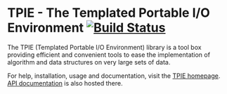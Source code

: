TPIE - The Templated Portable I/O Environment [![Build Status](https://travis-ci.org/thomasmoelhave/tpie.svg?branch=master)](https://travis-ci.org/thomasmoelhave/tpie)
=============================================

The TPIE (Templated Portable I/O Environment) library is a tool box providing
efficient and convenient tools to ease the implementation of algorithm and data
structures on very large sets of data.

For help, installation, usage and documentation, visit the
[TPIE homepage](http://www.madalgo.au.dk/tpie/).
[API documentation](http://www.madalgo.au.dk/tpie/doc/) is also hosted there.
